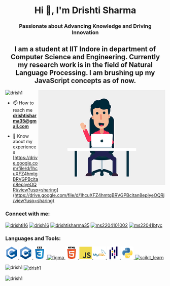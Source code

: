 
<h1 align="center">Hi 👋, I'm Drishti Sharma</h1>
<h3 align="center">Passionate about Advancing Knowledge and Driving Innovation</h3>
<h2 align = "center"> I am a student at IIT Indore in department of Computer Science and Engineering. Currently my research work is in the field of Natural Language Processing. I am brushing up my JavaScript concepts as of now.</h2>
<img  align = "right" alt = "coding" width = "400" src = "https://github.com/drish1/drish1/blob/main/animated%20gif.gif?raw=true">
<p align="left"> <img src="https://komarev.com/ghpvc/?username=drish1&label=Profile%20views&color=0e75b6&style=flat" alt="drish1" /> </p>

- 📫 How to reach me **drishtisharma35@gmail.com**

- 📄 Know about my experiences [https://drive.google.com/file/d/1hcuXFZ4hmtgBRVGPBcitan8epIyeOQRj/view?usp=sharing](https://drive.google.com/file/d/1hcuXFZ4hmtgBRVGPBcitan8epIyeOQRj/view?usp=sharing)

<h3 align="left">Connect with me:</h3>
<p align="left">
<a href="https://linkedin.com/in/drishti16" target="blank"><img align="center" src="https://raw.githubusercontent.com/rahuldkjain/github-profile-readme-generator/master/src/images/icons/Social/linked-in-alt.svg" alt="drishti16" height="30" width="40" /></a>
<a href="https://dribbble.com/drish16" target="blank"><img align="center" src="https://raw.githubusercontent.com/rahuldkjain/github-profile-readme-generator/master/src/images/icons/Social/dribbble.svg" alt="drish16" height="30" width="40" /></a>
<a href="https://www.behance.net/drishtisharma35" target="blank"><img align="center" src="https://raw.githubusercontent.com/rahuldkjain/github-profile-readme-generator/master/src/images/icons/Social/behance.svg" alt="drishtisharma35" height="30" width="40" /></a>
<a href="https://www.leetcode.com/ms2204101002" target="blank"><img align="center" src="https://raw.githubusercontent.com/rahuldkjain/github-profile-readme-generator/master/src/images/icons/Social/leet-code.svg" alt="ms2204101002" height="30" width="40" /></a>
<a href="https://auth.geeksforgeeks.org/user/ms22041btyc" target="blank"><img align="center" src="https://raw.githubusercontent.com/rahuldkjain/github-profile-readme-generator/master/src/images/icons/Social/geeks-for-geeks.svg" alt="ms22041btyc" height="30" width="40" /></a>
</p>

<h3 align="left">Languages and Tools:</h3>
<p align="left"> <a href="https://www.cprogramming.com/" target="_blank" rel="noreferrer"> <img src="https://raw.githubusercontent.com/devicons/devicon/master/icons/c/c-original.svg" alt="c" width="40" height="40"/> </a> <a href="https://www.w3schools.com/cpp/" target="_blank" rel="noreferrer"> <img src="https://raw.githubusercontent.com/devicons/devicon/master/icons/cplusplus/cplusplus-original.svg" alt="cplusplus" width="40" height="40"/> </a> <a href="https://www.w3schools.com/css/" target="_blank" rel="noreferrer"> <img src="https://raw.githubusercontent.com/devicons/devicon/master/icons/css3/css3-original-wordmark.svg" alt="css3" width="40" height="40"/> </a> <a href="https://www.figma.com/" target="_blank" rel="noreferrer"> <img src="https://www.vectorlogo.zone/logos/figma/figma-icon.svg" alt="figma" width="40" height="40"/> </a> <a href="https://www.w3.org/html/" target="_blank" rel="noreferrer"> <img src="https://raw.githubusercontent.com/devicons/devicon/master/icons/html5/html5-original-wordmark.svg" alt="html5" width="40" height="40"/> </a> <a href="https://developer.mozilla.org/en-US/docs/Web/JavaScript" target="_blank" rel="noreferrer"> <img src="https://raw.githubusercontent.com/devicons/devicon/master/icons/javascript/javascript-original.svg" alt="javascript" width="40" height="40"/> </a> <a href="https://www.mysql.com/" target="_blank" rel="noreferrer"> <img src="https://raw.githubusercontent.com/devicons/devicon/master/icons/mysql/mysql-original-wordmark.svg" alt="mysql" width="40" height="40"/> </a> <a href="https://pandas.pydata.org/" target="_blank" rel="noreferrer"> <img src="https://raw.githubusercontent.com/devicons/devicon/2ae2a900d2f041da66e950e4d48052658d850630/icons/pandas/pandas-original.svg" alt="pandas" width="40" height="40"/> </a> <a href="https://www.python.org" target="_blank" rel="noreferrer"> <img src="https://raw.githubusercontent.com/devicons/devicon/master/icons/python/python-original.svg" alt="python" width="40" height="40"/> </a> <a href="https://scikit-learn.org/" target="_blank" rel="noreferrer"> <img src="https://upload.wikimedia.org/wikipedia/commons/0/05/Scikit_learn_logo_small.svg" alt="scikit_learn" width="40" height="40"/> </a> </p>

<p><img align="left" src="https://github-readme-stats.vercel.app/api/top-langs?username=drish1&show_icons=true&locale=en&layout=compact" alt="drish1" /></p>

<p>&nbsp;<img align="center" src="https://github-readme-stats.vercel.app/api?username=drish1&show_icons=true&locale=en" alt="drish1" /></p>

<p><img align="center" src="https://github-readme-streak-stats.herokuapp.com/?user=drish1&" alt="drish1" /></p>
